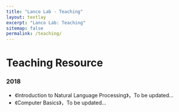 ```yaml
---
title: "Lanco Lab - Teaching"
layout: textlay
excerpt: "Lanco Lab: Teaching"
sitemap: false
permalink: /teaching/
---
```


# Teaching Resource

### 2018
* 《Introduction to Natural Language Processing》，To be updated...
* 《Computer Basics》，To be updated...
